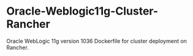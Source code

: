 # Oracle-Weblogic11g-Cluster-Rancher
Oracle WebLogic 11g version 1036 Dockerfile for cluster deployment on Rancher.
